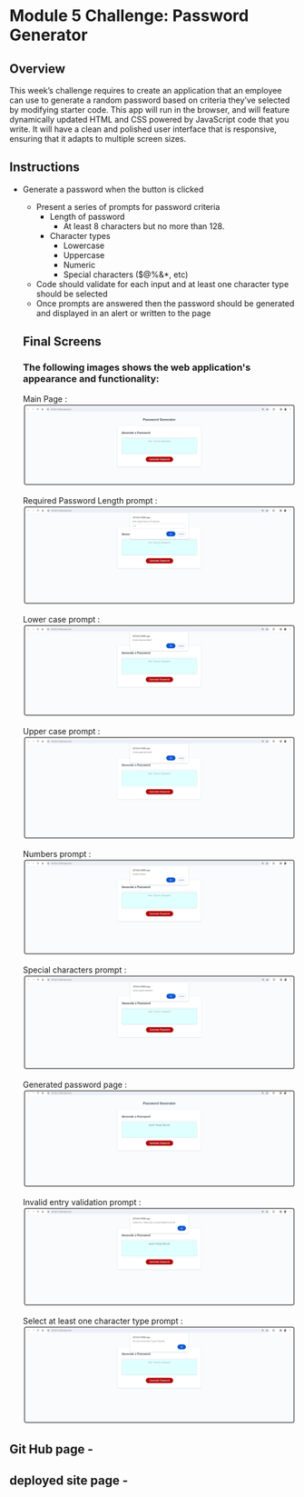 # Module 5 Challenge: Password Generator

## Overview

This week’s challenge requires to create an application that an employee can use to generate a random password based on criteria they’ve selected by modifying starter code. This app will run in the browser, and will feature dynamically updated HTML and CSS powered by JavaScript code that you write. It will have a clean and polished user interface that is responsive, ensuring that it adapts to multiple screen sizes.


## Instructions

* Generate a password when the button is clicked
  * Present a series of prompts for password criteria
    * Length of password
      * At least 8 characters but no more than 128.
    * Character types
      * Lowercase
      * Uppercase
      * Numeric
      * Special characters ($@%&*, etc)
  * Code should validate for each input and at least one character type should be selected
  * Once prompts are answered then the password should be generated and displayed in an alert or written to the page


  ## Final Screens

   ### The following images shows the web application's appearance and functionality:

  Main Page : ![Alt text](images/PasswordGenerator1.png)

  Required Password Length prompt : ![Alt text](images/PasswordGenerator2.png)

  Lower case prompt : ![Alt text](images/PasswordGenerator3.png)

  Upper case prompt : ![Alt text](images/PasswordGenerator4.png)

  Numbers prompt : ![Alt text](images/PasswordGenerator5.png)

  Special characters prompt : ![Alt text](images/PasswordGenerator6.png)

  Generated password page : ![Alt text](images/PasswordGenerator7.png)

  Invalid entry validation prompt : ![Alt text](images/PasswordGenerator8.png)

  Select at least one character type prompt : ![Alt text](images/PasswordGenerator9.png)


## Git Hub page - 

## deployed site page - 